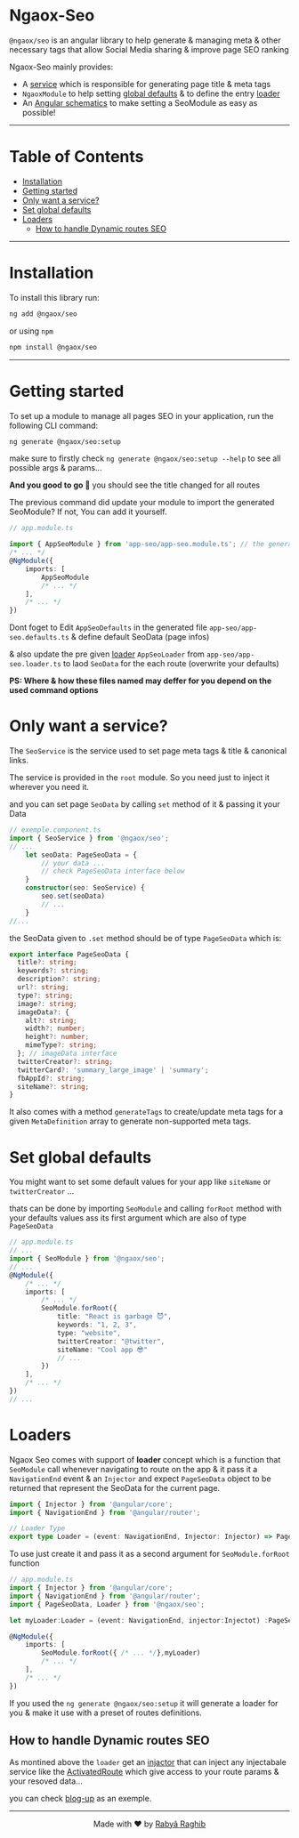 # Ngaox-Seo <!-- omit in toc -->

`@ngaox/seo` is an angular library to help generate & managing meta & other necessary tags that allow Social Media sharing & improve page SEO ranking

Ngaox-Seo mainly provides:

- A [service](#only-want-a-service) which is responsible for generating page title & meta tags
- `NgaoxModule` to help setting [global defaults](#set-global-defaults) & to define the entry [loader](#loaders)
- An [Angular schematics](#getting-started) to make setting a SeoModule as easy as possible!

---

# Table of Contents <!-- omit in toc -->

- [Installation](#installation)
- [Getting started](#getting-started)
- [Only want a service?](#only-want-a-service)
- [Set global defaults](#set-global-defaults)
- [Loaders](#loaders)
  - [How to handle Dynamic routes SEO](#how-to-handle-dynamic-routes-seo)

---

# Installation

To install this library run:

```bash
ng add @ngaox/seo
```

or using `npm`

```bash
npm install @ngaox/seo
```

---

# Getting started

To set up a module to manage all pages SEO in your application, run the following CLI command:

```bash
ng generate @ngaox/seo:setup
```

make sure to firstly check `ng generate @ngaox/seo:setup --help` to see all possible args & params...

**And you good to go 🎉** you should see the title changed for all routes

The previous command did update your module to import the generated SeoModule? If not, You can add it yourself.

```ts
// app.module.ts

import { AppSeoModule } from 'app-seo/app-seo.module.ts'; // the generated SeoModule
/* ... */
@NgModule({
    imports: [
        AppSeoModule
        /* ... */
    ],
    /* ... */
})
```

Dont foget to Edit `AppSeoDefaults` in the generated file `app-seo/app-seo.defaults.ts` & define default SeoData (page infos)

& also update the pre given [loader](#loaders) `AppSeoLoader` from `app-seo/app-seo.loader.ts` to laod `SeoData` for the each route (overwrite your defaults)

**PS: Where & how these files named may deffer for you depend on the used command options**

# Only want a service?

The `SeoService` is the service used to set page meta tags & title & canonical links.

The service is provided in the `root` module. So you need just to inject it wherever you need it.

and you can set page `SeoData` by calling `set` method of it & passing it your Data

```ts
// exemple.component.ts
import { SeoService } from '@ngaox/seo';
// ...
    let seoData: PageSeoData = {
        // your data ...
        // check PageSeoData interface below
    }
    constructor(seo: SeoService) {
        seo.set(seoData)
        // ...
    }
//...
```

the SeoData given to `.set` method should be of type `PageSeoData` which is:

```ts
export interface PageSeoData {
  title?: string;
  keywords?: string;
  description?: string;
  url?: string;
  type?: string;
  image?: string;
  imageData?: {
    alt?: string;
    width?: number;
    height?: number;
    mimeType?: string;
  }; // imageData interface
  twitterCreator?: string;
  twitterCard?: 'summary_large_image' | 'summary';
  fbAppId?: string;
  siteName?: string;
}
```

It also comes with a method `generateTags` to create/update meta tags for a given `MetaDefinition` array to generate non-supported meta tags.

# Set global defaults

You might want to set some default values for your app like `siteName` or `twitterCreator` ...

thats can be done by importing `SeoModule` and calling `forRoot` method with your defaults values ass its first argument which are also of type `PageSeoData`

```ts
// app.module.ts
// ...
import { SeoModule } from '@ngaox/seo';
// ...
@NgModule({
    /* ... */
    imports: [
        /* ... */
        SeoModule.forRoot({
            title: "React is garbage 😈",
            keywords: "1, 2, 3",
            type: "website",
            twitterCreator: "@twitter",
            siteName: "Cool app 😎"
            // ...
        })
    ],
    /* ... */
})
// ...
```

# Loaders

Ngaox Seo comes with support of **loader** concept which is a function that `SeoModule` call whenever navigating to route on the app & it pass it a `NavigationEnd` event & an `Injector` and expect `PageSeoData` object to be returned that represent the SeoData for the current page.

```ts
import { Injector } from '@angular/core';
import { NavigationEnd } from '@angular/router';

// Loader Type
export type Loader = (event: NavigationEnd, Injector: Injector) => PageSeoData;
```

To use just create it and pass it as a second argument for `SeoModule.forRoot` function

```ts
// app.module.ts
import { Injector } from '@angular/core';
import { NavigationEnd } from '@angular/router';
import { PageSeoData, Loader } from '@ngaox/seo';

let myLoader:Loader = (event: NavigationEnd, injector:Injectot) :PageSeoData => {/* ... */}

@NgModule({
    imports: [
        SeoModule.forRoot({ /* ... */},myLoader)
        /* ... */
    ],
    /* ... */
})
```

If you used the `ng generate @ngaox/seo:setup` it will generate a loader for you & make it use with a preset of routes definitions.

## How to handle Dynamic routes SEO

As montined above the `loader` get an [injactor](https://angular.io/api/core/Injector-0) that can inject any injectabale service like the [ActivatedRoute](https://angular.io/api/router/ActivatedRoute) which give access to your route params & your resoved data...

you can check [blog-up](https://github.com/rabraghib/blog-up/blob/main/src/app/app-seo/app-seo.loader.ts#L67) as an exemple.

---

<p align="center">Made with ❤️ by <a href="https://www.rabraghib.me">Rabyâ Raghib</a></p>
